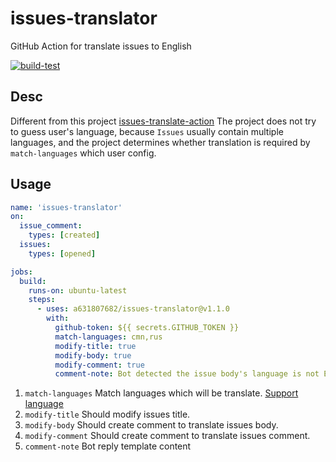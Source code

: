 # issues-translator

GitHub Action for translate issues to English

[![build-test](https://github.com/a631807682/issues-translator/workflows/build-test/badge.svg?branch=main 'test status')](https://github.com/a631807682/issues-translator/actions)

## Desc

Different from this project [issues-translate-action](https://github.com/usthe/issues-translate-action)
The project does not try to guess user's language, because `Issues` usually contain multiple languages, and the project determines whether translation is required by `match-languages` which user config.

## Usage

```yaml
name: 'issues-translator'
on:
  issue_comment:
    types: [created]
  issues:
    types: [opened]

jobs:
  build:
    runs-on: ubuntu-latest
    steps:
      - uses: a631807682/issues-translator@v1.1.0
        with:
          github-token: ${{ secrets.GITHUB_TOKEN }}
          match-languages: cmn,rus
          modify-title: true
          modify-body: true
          modify-comment: true
          comment-note: Bot detected the issue body's language is not English, translate it automatically.
```

1. `match-languages` Match languages which will be translate. [Support language](Language.md)
2. `modify-title` Should modify issues title.
3. `modify-body` Should create comment to translate issues body.
4. `modify-comment` Should create comment to translate issues comment.
5. `comment-note` Bot reply template content
